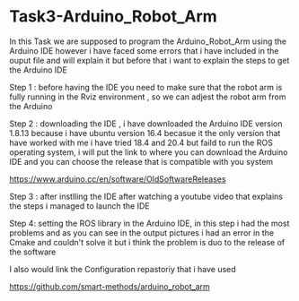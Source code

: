 # Task3-Arduino_Robot_Arm


In this Task we are supposed to program the Arduino_Robot_Arm using the Arduino IDE however i have faced some errors that 
i have included in the ouput file and will explain it but before that i want to explain the steps to get the Arduino IDE 

Step 1 : before having the IDE you need to make sure that the robot arm is fully running in the Rviz environment , so we can adjest the robot arm from the Arduino 

Step 2 : downloading the IDE , i have downloaded the Arduino IDE version 1.8.13 because i have ubuntu version 16.4 becasue it the only version that have worked with me i have tried 18.4 and 20.4 but faild to run the ROS operating system, i will put the link to where you can download the Arduino IDE and you can choose the release that is compatible with you system 

https://www.arduino.cc/en/software/OldSoftwareReleases 


Step 3 : after instlling the IDE after watching a youtube video that explains the steps i managed to launch the IDE 

Step 4: setting the ROS library in the Arduino IDE, in this step i had the most problems and as you can see in the output pictures i had an error in the Cmake and couldn't solve it but i think the problem is duo to the release of the software



I also would link the Configuration repastoriy that i have used 

https://github.com/smart-methods/arduino_robot_arm


